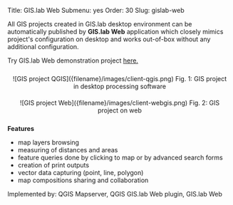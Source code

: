 Title: GIS.lab Web
Submenu: yes
Order: 30
Slug: gislab-web


All GIS projects created in GIS.lab desktop environment can be automatically published by __GIS.lab Web__ application which closely mimics project's configuration on desktop and works out-of-box without any additional configuration.

Try GIS.lab Web demonstration project [here.](http://web.gislab.gisplan.sk/?PROJECT=gista/natural-earth/central-europe)

<div style="text-align:center;padding:10px" markdown="1">
![GIS project QGIS]({filename}/images/client-qgis.png)  
Fig. 1: GIS project in desktop processing software
</div>

<div style="text-align:center;padding:10px" markdown="1">
![GIS project Web]({filename}/images/client-webgis.png)  
Fig. 2: GIS project on web
</div>

__Features__

* map layers browsing
* measuring of distances and areas
* feature queries done by clicking to map or by advanced search forms
* creation of print outputs
* vector data capturing (point, line, polygon)
* map compositions sharing and collaboration

Implemented by: QGIS Mapserver, QGIS GIS.lab Web plugin, GIS.lab Web
